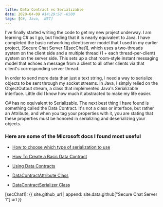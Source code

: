 ```yaml
---
title: Data Contract vs Serializable
date: 2020-04-09 #14:29:58 -0500
tags: [C#, Java, .NET]
---
```

I've finally started writing the code to get my new project underway. I am learning C# as I go, but finding that it is nearly equivalent to Java. I have completed the basic networking client/server model that I used in my earlier project, [Secure Chat Server 1][secChat1], which uses a two-threads system on the client side and a multiple thread (1 + each thread-per-client) system on the server side. This sets up a chat room-style instant messaging model that echoes a message from a client to all other clients via that client's corresponding server thread.

In order to send more data than just a text string, I need a way to serialize objects to be sent through my socket streams. In Java, I simply relied on the ObjectOutput stream, a class that implemented Java's Serializable interface. Little did I know how much it abstracted to make my life easier.

C# has no equivalent to Serializable. The next best thing I have found is something called the Data Contract. It's not a class or interface, but rather an Attribute, and when you tag your properties with it, you are stating that these properties must be honored in serializing and deserializing your objects.

### Here are some of the Microsoft docs I found most useful

- [How to choose which type of serialization to use](https://docs.microsoft.com/en-us/dotnet/standard/serialization/serialization-guidelines)

- [How To Create a Basic Data Contract](https://docs.microsoft.com/en-us/dotnet/framework/wcf/feature-details/how-to-create-a-basic-data-contract-for-a-class-or-structure)

- [Using Data Contracts](https://docs.microsoft.com/en-us/dotnet/framework/wcf/feature-details/using-data-contracts)

- [DataContractAttribute Class](https://docs.microsoft.com/en-us/dotnet/api/system.runtime.serialization.datacontractattribute?view=netframework-4.8)

- [DataContractSerializer Class](https://docs.microsoft.com/en-us/dotnet/api/system.runtime.serialization.datacontractserializer?view=netframework-4.8)


[secChat1]: {{ site.github_url | append: site.data.github["Secure Chat Server 1"].url }}

